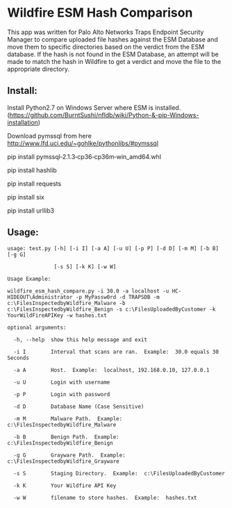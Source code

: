 # Wildfire ESM Hash Comparison

This app was written for Palo Alto Networks Traps Endpoint Security Manager to compare uploaded file hashes against the ESM Database and move them to specific directories based on the verdict from the ESM database.  If the hash is not found in the ESM Database, an attempt will be made to match the hash in Wildfire to get a verdict and move the file to the appropriate directory.

## Install:
  
  Install Python2.7 on Windows Server where ESM is installed.  (https://github.com/BurntSushi/nfldb/wiki/Python-&-pip-Windows-installation)
  
  Download pymssql from here http://www.lfd.uci.edu/~gohlke/pythonlibs/#pymssql
  
  pip install pymssql‑2.1.3‑cp36‑cp36m‑win_amd64.whl
  
  pip install hashlib
  
  pip install requests

  pip install six
  
  pip install urllib3
  
## Usage:
```
usage: test.py [-h] [-i I] [-a A] [-u U] [-p P] [-d D] [-m M] [-b B] [-g G]

               [-s S] [-k K] [-w W]

Usage Example: 

wildfire_esm_hash_compare.py -i 30.0 -a localhost -u HC-HIDEOUT\Administrator -p MyPassw0rd -d TRAPSDB -m c:\FilesInspectedbyWildfire_Malware -b c:\FilesInspectedbyWildfire_Benign -s c:\FilesUploadedByCustomer -k YourWildFireAPIKey -w hashes.txt

optional arguments:

  -h, --help  show this help message and exit
  
  -i I        Interval that scans are ran.  Example:  30.0 equals 30 Seconds
  
  -a A        Host.  Example:  localhost, 192.168.0.10, 127.0.0.1
  
  -u U        Login with username
  
  -p P        Login with password
  
  -d D        Database Name (Case Sensitive)
  
  -m M        Malware Path.  Example:  c:\FilesInspectedbyWildfire_Malware
  
  -b B        Benign Path.  Example:  c:\FilesInspectedbyWildfire_Benign
  
  -g G        Grayware Path.  Example:  c:\FilesInspectedbyWildfire_Grayware
  
  -s S        Staging Directory.  Example:  c:\FilesUploadedByCustomer
  
  -k K        Your Wildfire API Key
  
  -w W        filename to store hashes.  Example:  hashes.txt
  ```
